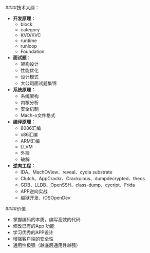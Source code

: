 ####技术大纲：
- **开发原理：**
    - block
    - category
    - KVO/KVC
    - runtime
    - runloop
    - Foundation
- **面试题：**
    - 架构设计
    - 性能优化
    - 设计模式
    - 大公司面试题集锦
- **系统原理：**
    - 系统架构
    - 内核分析
    - 安全机制
    - Mach-o文件格式
- **编译原理：**
    - 8086汇编
    - x86汇编
    - ARM汇编
    - LLVM
    - 外挂
    - 破解
- **逆向工程：**
    - IDA、MachOView、reveal、cydia substrate
    - Clutch、AppCrackr、Crackulous、dumpdecrypted、theos
    - GDB、LLDB、OpenSSH、class-dump、cycript、Frida
    - APP逆向实战
    - 越狱开发、iOSOpenDev
    
    
    
####价值
- 掌握编码的本质，编写高效的代码
- 修改已有的App 功能
- 学习优秀的APP设计
- 增强客户端的安全性
- 通用性极强（越底层通用性越强）

    




